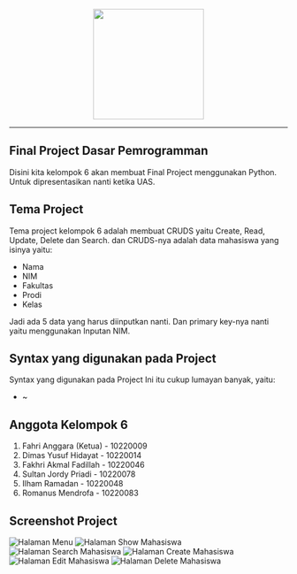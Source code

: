 <p align="center"><a href="https://bsi.ac.id" target="_blank"><img src="https://pbs.twimg.com/media/DpNiWO7UcAUQKEq.png" width="200"></a></p>

-----

## Final Project Dasar Pemrogramman
Disini kita kelompok 6 akan membuat Final Project menggunakan Python. Untuk dipresentasikan nanti ketika UAS.

## Tema Project
Tema project kelompok 6 adalah membuat CRUDS yaitu Create, Read, Update, Delete dan Search. dan CRUDS-nya adalah data mahasiswa yang isinya yaitu:

- Nama
- NIM
- Fakultas
- Prodi
- Kelas

Jadi ada 5 data yang harus diinputkan nanti. Dan primary key-nya nanti yaitu menggunakan Inputan NIM.

## Syntax yang digunakan pada Project
Syntax yang digunakan pada Project Ini itu cukup lumayan banyak, yaitu:
- ~

## Anggota Kelompok 6
1. Fahri Anggara (Ketua) - 10220009
2. Dimas Yusuf Hidayat - 10220014
3. Fakhri Akmal Fadillah - 10220046
4. Sultan Jordy Priadi - 10220078
5. Ilham Ramadan - 10220048
6. Romanus Mendrofa - 10220083

## Screenshot Project
![Halaman Menu](https://raw.githubusercontent.com/fahrianggara/project-python/main/assets/img/halaman-menu.png)
![Halaman Show Mahasiswa](https://raw.githubusercontent.com/fahrianggara/project-python/main/assets/img/halaman-show.png)
![Halaman Search Mahasiswa](https://raw.githubusercontent.com/fahrianggara/project-python/main/assets/img/halaman-search.png)
![Halaman Create Mahasiswa](https://raw.githubusercontent.com/fahrianggara/project-python/main/assets/img/halaman-create.png)
![Halaman Edit Mahasiswa](https://raw.githubusercontent.com/fahrianggara/project-python/main/assets/img/halaman-edit.png)
![Halaman Delete Mahasiswa](https://raw.githubusercontent.com/fahrianggara/project-python/main/assets/img/halaman-delete.png)

